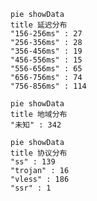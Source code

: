 
```mermaid
pie showData
title 延迟分布
"156-256ms" : 27
"256-356ms" : 28
"356-456ms" : 19
"456-556ms" : 15
"556-656ms" : 65
"656-756ms" : 74
"756-856ms" : 114
```
```mermaid
pie showData
title 地域分布
"未知" : 342
```
```mermaid
pie showData
title 协议分布
"ss" : 139
"trojan" : 16
"vless" : 186
"ssr" : 1
```